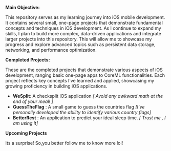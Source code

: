 **Main Objective:**

This repository serves as my learning journey into iOS mobile development. It contains several small, one-page projects that demonstrate fundamental concepts and techniques in iOS development. As I continue to expand my skills, I plan to build more complex, data-driven applications and integrate larger projects into this repository. This will allow me to showcase my progress and explore advanced topics such as persistent data storage, networking, and performance optimization.

**Completed Projects:**

These are the completed projects that demonstrate various aspects of iOS development, ranging basic one-page apps to CoreML functionalities. Each project reflects key concepts I’ve learned and applied, showcasing my growing proficiency in building iOS applications.

  - **WeSplit**: A checksplit iOS application  _[ Avoid any awkward math at the end of your meal! ]_
  - **GuessTheFlag** : A small game to guess the countries flag  _[I’ve personally developed the ability to identify various country flags]_
  - **BetterRest** : An application to predict your ideal sleep time.  _[ Trust me , I am using it]_

**Upcoming Projects**

Its a surprise! So,you better follow me to know more lol! 
